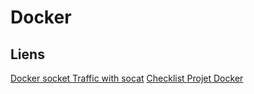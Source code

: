# Docker


## Liens
[Docker socket Traffic with socat](https://blog.mikesir87.io/2018/10/using-socat-to-see-docker-socket-traffic/)
[Checklist Projet Docker](https://www.geeek.org/check-list-projet-docker-153/)